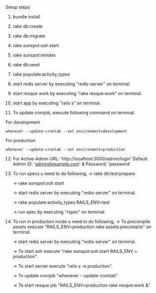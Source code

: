Setup steps

1) bundle install

2) rake db:create

3) rake db:migrate

4) rake sunspot:solr:start

5) rake sunspot:reindex

6) rake db:seed

7) rake populate:activity_types

8) start redis server by executing "redis-server" on terminal.

9) start resque work by executing "rake resque:work" on terminal.

10) start app by executing "rails s" on terminal.

11) To update cronjob, execute following command on terminal.
    
For development
    
    whenever --update-crontab --set environment=development

For production
    
    whenever --update-crontab --set environment=production

12) For Active-Admin URL: 'http://localhost:3000/admin/login'
   Default Admin ID: 'admin@example.com' & Password: 'password'

13) To run specs u need to do following,
    -> rake db:test:prepare

    -> rake sunspot:solr:start

    -> start redis server by executing "redis-server" on terminal.

    -> rake populate:activity_types  RAILS_ENV=test

    -> run spec by executing "rspec" on terminal.

14) To run in production mode u need to do following,
    -> To precompile assets execute "RAILS_ENV=production rake assets:precompile" on terminal.

    -> start redis server by executing "redis-server" on terminal.

    -> To start solr execute "rake sunspot:solr:start RAILS_ENV = production".

    -> To start server execute "rails s -e production".

    -> To update cronjob "whenever --update-crontab".

    -> To start resque job "RAILS_ENV=production rake resque:work &"

